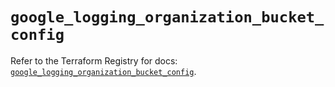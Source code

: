 # `google_logging_organization_bucket_config`

Refer to the Terraform Registry for docs: [`google_logging_organization_bucket_config`](https://registry.terraform.io/providers/hashicorp/google-beta/5.36.0/docs/resources/google_logging_organization_bucket_config).
